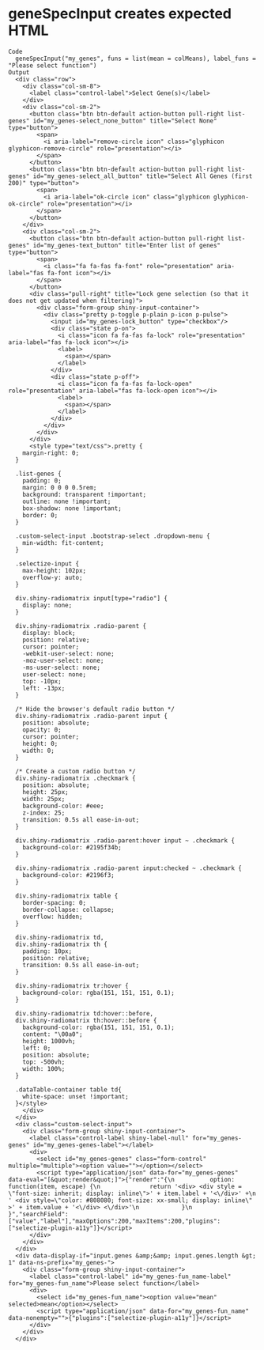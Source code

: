 # geneSpecInput creates expected HTML

    Code
      geneSpecInput("my_genes", funs = list(mean = colMeans), label_funs = "Please select function")
    Output
      <div class="row">
        <div class="col-sm-8">
          <label class="control-label">Select Gene(s)</label>
        </div>
        <div class="col-sm-2">
          <button class="btn btn-default action-button pull-right list-genes" id="my_genes-select_none_button" title="Select None" type="button">
            <span>
              <i aria-label="remove-circle icon" class="glyphicon glyphicon-remove-circle" role="presentation"></i>
            </span>
          </button>
          <button class="btn btn-default action-button pull-right list-genes" id="my_genes-select_all_button" title="Select All Genes (first 200)" type="button">
            <span>
              <i aria-label="ok-circle icon" class="glyphicon glyphicon-ok-circle" role="presentation"></i>
            </span>
          </button>
        </div>
        <div class="col-sm-2">
          <button class="btn btn-default action-button pull-right list-genes" id="my_genes-text_button" title="Enter list of genes" type="button">
            <span>
              <i class="fa fa-fas fa-font" role="presentation" aria-label="fas fa-font icon"></i>
            </span>
          </button>
          <div class="pull-right" title="Lock gene selection (so that it does not get updated when filtering)">
            <div class="form-group shiny-input-container">
              <div class="pretty p-toggle p-plain p-icon p-pulse">
                <input id="my_genes-lock_button" type="checkbox"/>
                <div class="state p-on">
                  <i class="icon fa fa-fas fa-lock" role="presentation" aria-label="fas fa-lock icon"></i>
                  <label>
                    <span></span>
                  </label>
                </div>
                <div class="state p-off">
                  <i class="icon fa fa-fas fa-lock-open" role="presentation" aria-label="fas fa-lock-open icon"></i>
                  <label>
                    <span></span>
                  </label>
                </div>
              </div>
            </div>
          </div>
          <style type="text/css">.pretty {
        margin-right: 0;
      }
      
      .list-genes {
        padding: 0;
        margin: 0 0 0 0.5rem;
        background: transparent !important;
        outline: none !important;
        box-shadow: none !important;
        border: 0;
      }
      
      .custom-select-input .bootstrap-select .dropdown-menu {
        min-width: fit-content;
      }
      
      .selectize-input {
        max-height: 102px;
        overflow-y: auto;
      }
      
      div.shiny-radiomatrix input[type="radio"] {
        display: none;
      }
      
      div.shiny-radiomatrix .radio-parent {
        display: block;
        position: relative;
        cursor: pointer;
        -webkit-user-select: none;
        -moz-user-select: none;
        -ms-user-select: none;
        user-select: none;
        top: -10px;
        left: -13px;
      }
      
      /* Hide the browser's default radio button */
      div.shiny-radiomatrix .radio-parent input {
        position: absolute;
        opacity: 0;
        cursor: pointer;
        height: 0;
        width: 0;
      }
      
      /* Create a custom radio button */
      div.shiny-radiomatrix .checkmark {
        position: absolute;
        height: 25px;
        width: 25px;
        background-color: #eee;
        z-index: 25;
        transition: 0.5s all ease-in-out;
      }
      
      div.shiny-radiomatrix .radio-parent:hover input ~ .checkmark {
        background-color: #2195f34b;
      }
      
      div.shiny-radiomatrix .radio-parent input:checked ~ .checkmark {
        background-color: #2196f3;
      }
      
      div.shiny-radiomatrix table {
        border-spacing: 0;
        border-collapse: collapse;
        overflow: hidden;
      }
      
      div.shiny-radiomatrix td,
      div.shiny-radiomatrix th {
        padding: 10px;
        position: relative;
        transition: 0.5s all ease-in-out;
      }
      
      div.shiny-radiomatrix tr:hover {
        background-color: rgba(151, 151, 151, 0.1);
      }
      
      div.shiny-radiomatrix td:hover::before,
      div.shiny-radiomatrix th:hover::before {
        background-color: rgba(151, 151, 151, 0.1);
        content: "\00a0";
        height: 1000vh;
        left: 0;
        position: absolute;
        top: -500vh;
        width: 100%;
      }
      
      .dataTable-container table td{
        white-space: unset !important;
      }</style>
        </div>
      </div>
      <div class="custom-select-input">
        <div class="form-group shiny-input-container">
          <label class="control-label shiny-label-null" for="my_genes-genes" id="my_genes-genes-label"></label>
          <div>
            <select id="my_genes-genes" class="form-control" multiple="multiple"><option value=""></option></select>
            <script type="application/json" data-for="my_genes-genes" data-eval="[&quot;render&quot;]">{"render":"{\n          option: function(item, escape) {\n              return '<div> <div style = \"font-size: inherit; display: inline\">' + item.label + '<\/div>' +\n                ' <div style=\"color: #808080; font-size: xx-small; display: inline\" >' + item.value + '<\/div> <\/div>'\n            }\n          }","searchField":["value","label"],"maxOptions":200,"maxItems":200,"plugins":["selectize-plugin-a11y"]}</script>
          </div>
        </div>
      </div>
      <div data-display-if="input.genes &amp;&amp; input.genes.length &gt; 1" data-ns-prefix="my_genes-">
        <div class="form-group shiny-input-container">
          <label class="control-label" id="my_genes-fun_name-label" for="my_genes-fun_name">Please select function</label>
          <div>
            <select id="my_genes-fun_name"><option value="mean" selected>mean</option></select>
            <script type="application/json" data-for="my_genes-fun_name" data-nonempty="">{"plugins":["selectize-plugin-a11y"]}</script>
          </div>
        </div>
      </div>

